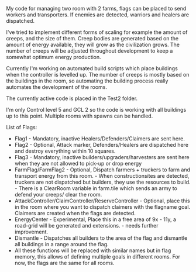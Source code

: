 
My code for managing two room with 2 farms, flags can be placed to send workers and transporters. 
If enemies are detected, warriors and healers are dispatched.

I've tried to implement different forms of scaling for example the amount of creeps, and the size of them.
Creep bodies are generated based on the amount of energy available, they will grow as the civilization grows.
The number of creeps will be adjusted throughout development to keep a somewhat optimum energy production.

Currently I'm working on automated build scripts which place buildings when the controller is levelled up.
The number of creeps is mostly based on the buildings in the room, so automating the building process really automates the development of the rooms.

The currently active code is placed in the Test2 folder. 

I'm only Control level 5 and GCL 2 so the code is working with all buildings up to this point. Multiple rooms with spawns can be handled.

List of Flags:
 - Flag1 - Mandatory, inactive Healers/Defenders/Claimers are sent here.
 - Flag2 - Optional, Attack marker, Defenders/Healers are dispatched here and destroy everything within 10 squares.
 - Flag3 - Mandatory, inactive builders/upgraders/harvesters are sent here when they are not allowed to pick-up or drop energy
 - FarmFlag/FarmFlag2 - Optional, Dispatch farmers + truckers to farm and transport energy from this room. 
                      - When constructionsites are detected, truckers are not dispatched but builders, they use the resources to build.
                      - There is a ClearRoom variable in farm.tile which sends an army to defend your creeps/ clear the room.
 - AttackController/ClaimController/ReserveController - Optional, place this in the room where you want to dispatch claimers with the flagname goal. Claimers are created when the flags are detected.
 - EnergyCenter - Experimental, Place this in a free area of 9x - 11y, a road-grid will be generated and extensions.
                - needs further improvement.
 - Dismantle - Dispatches all builders to the area of the flag and dismantle all buildings in a range around the flag.
 - All these functions will be replaced with similar names but in flag memory, this allows of defining multiple goals in different rooms. For now, the flags are the same for all rooms.
